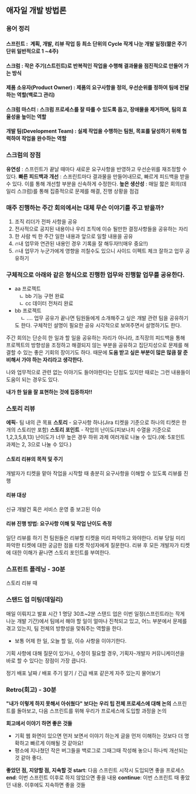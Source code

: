 ## 애자일 개발 방법론
### 용어 정리
#### 스프린트 :  계획, 개발, 리뷰 작업 등 최소 단위의 Cycle 작게 나눈 개발 일정(짦은 주기 단위 일반적으로 1 ~4주)
#### 스크럼 : 작은 주기(스트린트)로 반복적인 작업을 수행해 결과물을 점진적으로 만들어 가는 방식
#### 제품 소유자(Product Owner) : 제품의 요구사항을 정의, 우선순위를 정하여 팀에 전달하는 역할(백로그 관리)
#### 스크럼 마스터 : 스크럼 프로세스를 잘 따를 수 있도록 돕고, 장애물을 제거하며, 팀의 효율성을 높이는 역할
#### 개발 팀(Development Team) : 실제 작업을 수행하는 팀원, 목표를 달성하기 위해 협력하여 작업을 완수하는 역할

### 스크럼의 장점
**유연성** : 스프린트가 끝날 때마다 새로운 요구사항을 반영하고 우선순위를 재조정할 수 있다.
**빠른 피드백과 개선** : 스프린트마다 결과물을 만들어내므로, 빠르게 피드백을 받을 수 있다. 이를 통해  개선할 부분을 신속하게 수정한다.
**높은 생산성** : 매일 짧은 회의(데일리 스크럼)를 통해 집중적으로 문제를 해결, 진행 상황을 점검

### 매주 진행하는 주간 회의에서는 대체 무슨 이야기를 주고 받을까? 
1. 조직 리더가 전파 사항을 공유
2. 전사적으로 공지된 내용이나 우리 조직에 이슈 될만한 결정사항들을 공유하는 자리
3. 한 사람 씩 한 주간 일한 내용과 앞으로 일할 내용을 공유
4. 🔥내 업무와 연관된 내용인 경우 기록을 잘 해두자!!(매우 중요!!)
5. 🔥내 업무가 누군가에게 영향을 끼칠수도 있으니 사이드 이펙트 체크 잘하고 업무 공유하기

### 구체적으로 아래와 같은 형식으로 진행한 업무와 진행할 업무를 공유한다.
- aa 프로젝트  
   ㄴ bb 기능 구현 완료  
   ㄴ cc 데이터 전처리 완료  
- bb 프로젝트  
    ㄴ ....
업무 공유가 끝나면 팀원들에게 소개해주고 싶은 개발 관련 팀을 공유하기도 한다. 구체적인 설명이 필요한 공유 시각적으로 보여주면서 설명하기도 한다.

주간 회의는 단순히 한 일과 할 일을 공유하는 자리가 아니라, 조직장의 피드백을 통해 프로젝트의 방향성을 조정하고 해결되지 않는 부분을 공유하고 집단지성으로 문제를 해결할 수 있는 좋은 기회의 장이기도 하다. 때문에 **도움 받고 싶은 부분이 많은 많큼 잘 준비해서 가야 하는 자리라고 생각한다.**

나와 업무적으로 관련 없는 이야기도 들어야한다는 단점도 있지만 때로는 그런 내용들이 도움이 되는 경우도 있다.

**내가 한 일을 잘 표현하는 것에 집중하자!!**

### 스토리 리뷰
**에픽**- 팀 내의 큰 목표
**스토리** - 요구사항 하나(Jira 티켓을 기준으로 하나의 티켓은 한 개의 스토리만 포함)
**스토리 포인트** - 작업의 난이도(피보나치 수열을 기준으로 1,2,3,5,8,13)
난이도가 너무 높은 경우 하위 과제 여러개로 나눌 수 있다.(예: 5포인트 과제는 2, 3으로 나눌 수 있다.)
#### 스토리 리뷰의 목적 및 주기
개발자가 티켓을 맡아 작업을 시작할 때 충분히 요구사항을 이해할 수 있도록 리뷰를 진행
#### 리뷰 대상
신규 개발건 혹은 서비스 운영 중 보고된 이슈

#### 리뷰 진행 방법: 요구사항 이해 및 작업 난이도 측정
일단 리뷰를 하기 전 팀원들은 리뷰할 티켓을 미리 파악하고 와야한다.
리뷰 당일 미리 파악한 티켓에 대한 궁금한 점을 티켓 작성자에게 질문한다.
리뷰 후 모든 개발자가 티켓에 대한 이해가 끝나면 스토리 포인트를 부여한다.



### 스프린트 플레닝 - 30분
스토리 리뷰 때 

### 스탠드 업 미팅(데일리)
매일 이뤄지고 발표 시간 1 명당 30초~2분 스탠드 업은 이번 일정(스프린트라는 작게 나눈 개발 기간)에서 팀에서 해야 할 일이 얼마나 진척되고 있고, 어느 부분에서 문제를 겪고 있는지, 팀 전체의 방향성을 맞춰주는 역할을 한다. 
- 보통 어제 한 일, 오늘 할 일, 이슈 사항을 이야기한다.


기획 사항에 대해 질문이 있거나, 수정이 필요할 경우, 기획자-개발자 커뮤니케이션을 바로 할 수 있다는 장점이 가장 큽니다.

정기 배포 날짜 / 배포 주기 알기 / 긴급 배포 같은게 자주 있는지 물어보기

### Retro(회고) - 30분
**"내가 이렇게 하지 못해서 아쉬웠다" 보다는 우리 팁 전체 프로세스에 대해 논의**
스프린트를 돌아보고, 다음 스프린트를 위해 우리가 프로세스에 도입할 과정을 논의

**회고에서 이야기 하면 좋은 것들**
- 기획 웹 화면이 있으면 먼저 보면서 이야기 하는게 글을 먼저 이해하는 것보다 더 명확하고 빠르게 이해될 것 같아요!
- 평소에 지나쳤던 작은 버그들을 백로그로 그때그때 작성해 놓으니 하나씩 개선되는 것 같아 좋다.

**좋았던 점, 지양할 점, 지속할 것**
**start**: 다음 스프린트 시작시 도입되면 좋을 프로세스
**end**: 이번 스프린트 이후로 하지 않았으면 좋을 내용
**continue**: 이번 스프린트 때 좋았던 내용. 이후에도 지속하면 좋을 것들

